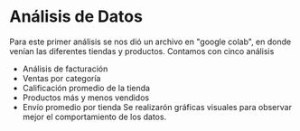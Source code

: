 # Análisis de Datos
Para este primer análisis se nos dió un archivo en "google colab", en donde venían las diferentes tiendas y productos.
Contamos con cinco análisis
- Análisis de facturación
- Ventas por categoría
- Calificación promedio de la tienda
- Productos más y menos vendidos
- Envío promedio por tienda
Se realizarón gráficas visuales para observar mejor el comportamiento de los datos.
